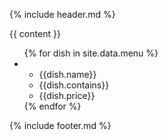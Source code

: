 {% include header.md %}
	<section class="content">
		{{ content }}
	</section>
	<section class="menu">
		<ul>
		{% for dish in site.data.menu %}
			<li>
				<ul>
					<li>{{dish.name}}</li>
					<li>{{dish.contains}}</li>
					<li>{{dish.price}}</li>
				</ul>
			</li>
		{% endfor %}
		</ul>
	</section>
{% include footer.md %}

